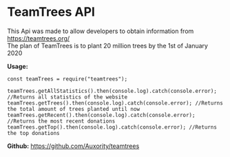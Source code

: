 # TeamTrees API

This Api was made to allow developers to obtain information from https://teamtrees.org/  
The plan of TeamTrees is to plant 20 million trees by the 1st of January 2020

**Usage:**
```JS
const teamTrees = require("teamtrees");

teamTrees.getAllStatistics().then(console.log).catch(console.error); //Returns all statistics of the website
teamTrees.getTrees().then(console.log).catch(console.error); //Returns the total amount of trees planted until now
teamTrees.getRecent().then(console.log).catch(console.error); //Returns the most recent donations
teamTrees.getTop().then(console.log).catch(console.error); //Returns the top donations
```

**Github:**
https://github.com/Auxority/teamtrees
